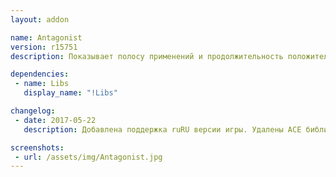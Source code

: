 ```yaml
---
layout: addon

name: Antagonist
version: r15751
description: Показывает полосу применений и продолжительность положительных эффектов противника.

dependencies:
 - name: Libs
   display_name: "!Libs"

changelog:
 - date: 2017-05-22
   description: Добавлена поддержка ruRU версии игры. Удалены ACE библиотеки. Добавлена зависимость от !Libs.

screenshots:
 - url: /assets/img/Antagonist.jpg
---
```

